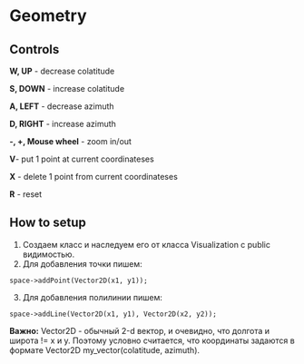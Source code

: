 Geometry
========
## Controls

**W, UP** - decrease colatitude

**S, DOWN** - increase colatitude


**A, LEFT** - decrease azimuth

**D, RIGHT** - increase azimuth


**-, +, Mouse wheel** - zoom in/out

**V**- put 1 point at current coordinateses

**X** - delete 1 point from current coordinateses

**R** - reset

## How to setup

1. Создаем класс и наследуем его от класса Visualization c public видимостью.
2. Для добавления точки пишем:
  ```
  space->addPoint(Vector2D(x1, y1));
  ```
3. Для добавления полилинии пишем:
  ```
  space->addLine(Vector2D(x1, y1), Vector2D(x2, y2));
  ```

**Важно:** Vector2D - обычный 2-d вектор, и очевидно, что долгота и широта != x и y. Поэтому условно считается, что координаты задаются в формате Vector2D my_vector(colatitude, azimuth).
